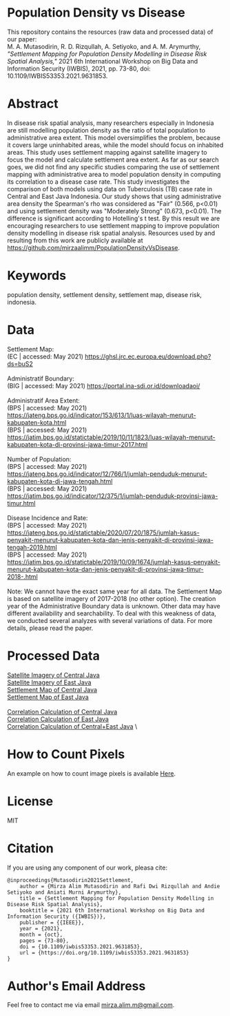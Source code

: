 # Population Density vs Disease
This repository contains the resources (raw data and processed data) of our paper: \
M. A. Mutasodirin, R. D. Rizqullah, A. Setiyoko, and A. M. Arymurthy, *"Settlement Mapping for Population Density Modelling in Disease Risk Spatial Analysis,"* 2021 6th International Workshop on Big Data and Information Security (IWBIS), 2021, pp. 73-80, doi: 10.1109/IWBIS53353.2021.9631853.

# Abstract
In disease risk spatial analysis, many researchers especially in Indonesia are still modelling population density as the ratio of total population to administrative area extent. This model oversimplifies the problem, because it covers large uninhabited areas, while the model should focus on inhabited areas. This study uses settlement mapping against satellite imagery to focus the model and calculate settlement area extent. As far as our search goes, we did not find any specific studies comparing the use of settlement mapping with administrative area to model population density in computing its correlation to a disease case rate. This study investigates the comparison of both models using data on Tuberculosis (TB) case rate in Central and East Java Indonesia. Our study shows that using administrative area density the Spearman's rho was considered as "Fair" (0.566, p<0.01) and using settlement density was "Moderately Strong" (0.673, p<0.01). The difference is significant according to Hotelling's t test. By this result we are encouraging researchers to use settlement mapping to improve population density modelling in disease risk spatial analysis. Resources used by and resulting from this work are publicly available at https://github.com/mirzaalimm/PopulationDensityVsDisease.

# Keywords
population density, settlement density, settlement map, disease risk, indonesia.

# Data
Settlement Map: \
(EC | accessed: May 2021) https://ghsl.jrc.ec.europa.eu/download.php?ds=buS2 \
\
Administratif Boundary: \
(BIG | accessed: May 2021) https://portal.ina-sdi.or.id/downloadaoi/ \
\
Administratif Area Extent: \
(BPS | accessed: May 2021) https://jateng.bps.go.id/indicator/153/613/1/luas-wilayah-menurut-kabupaten-kota.html \
(BPS | accessed: May 2021) https://jatim.bps.go.id/statictable/2019/10/11/1823/luas-wilayah-menurut-kabupaten-kota-di-provinsi-jawa-timur-2017.html \
\
Number of Population: \
(BPS | accessed: May 2021) https://jateng.bps.go.id/indicator/12/766/1/jumlah-penduduk-menurut-kabupaten-kota-di-jawa-tengah.html \
(BPS | accessed: May 2021) https://jatim.bps.go.id/indicator/12/375/1/jumlah-penduduk-provinsi-jawa-timur.html \
\
Disease Incidence and Rate: \
(BPS | accessed: May 2021) https://jateng.bps.go.id/statictable/2020/07/20/1875/jumlah-kasus-penyakit-menurut-kabupaten-kota-dan-jenis-penyakit-di-provinsi-jawa-tengah-2019.html \
(BPS | accessed: May 2021) https://jatim.bps.go.id/statictable/2019/10/09/1674/jumlah-kasus-penyakit-menurut-kabupaten-kota-dan-jenis-penyakit-di-provinsi-jawa-timur-2018-.html \
\
Note: We cannot have the exact same year for all data. The Settlement Map is based on satellite imagery of 2017-2018 (no other option). The creation year of the Administrative Boundary data is unknown. Other data may have different availability and searchability. To deal with this weakness of data, we conducted several analyzes with several variations of data. For more details, please read the paper.

# Processed Data
[Satellite Imagery of Central Java](https://drive.google.com/drive/folders/1h-SadcASXQpMA1bZJn9WcIp_Vagn0hy-?usp=sharing) \
[Satellite Imagery of East Java](https://drive.google.com/drive/folders/10rZDnDeag89sAxfC45GBHZv020hjsukk?usp=sharing) \
[Settlement Map of Central Java](https://drive.google.com/drive/folders/1sn5Z0CZJEAwSNu4rX48l_5os4GtKnd5X?usp=sharing) \
[Settlement Map of East Java](https://drive.google.com/drive/folders/1vEiK3WdocpL39xLpLHkuAAN7_fTEOhq0?usp=sharing) \
\
[Correlation Calculation of Central Java](https://docs.google.com/spreadsheets/d/1vXJYdGS_VkDr-l-aVLR8klwmHu66geeJkUEain9LybU/edit?usp=sharing) \
[Correlation Calculation of East Java](https://docs.google.com/spreadsheets/d/1Ohxnv8PwgMb_r2fc1zwS5nGZNZUghU5QcNq0STtOrzc/edit?usp=sharing) \
[Correlation Calculation of Central+East Java](https://docs.google.com/spreadsheets/d/1Bva8yi-AfyBZLCyJ_S8Gyq0RGv4BCN8I0OV-XMaknLo/edit?usp=sharing) \

# How to Count Pixels
An example on how to count image pixels is available [Here](https://github.com/mirzaalimm/PopulationDensityVsDisease/blob/main/Counting%20Pixels.ipynb).

# License
MIT

# Citation
If you are using any component of our work, pleasa cite:
```
@inproceedings{Mutasodirin2021Settlement,
    author = {Mirza Alim Mutasodirin and Rafi Dwi Rizqullah and Andie Setiyoko and Aniati Murni Arymurthy},
    title = {Settlement Mapping for Population Density Modelling in Disease Risk Spatial Analysis},
    booktitle = {2021 6th International Workshop on Big Data and Information Security ({IWBIS})},
    publisher = {{IEEE}},
    year = {2021},
    month = {oct},
    pages = {73-80},
    doi = {10.1109/iwbis53353.2021.9631853},
    url = {https://doi.org/10.1109/iwbis53353.2021.9631853}
}
```

# Author's Email Address
Feel free to contact me via email mirza.alim.m@gmail.com.
